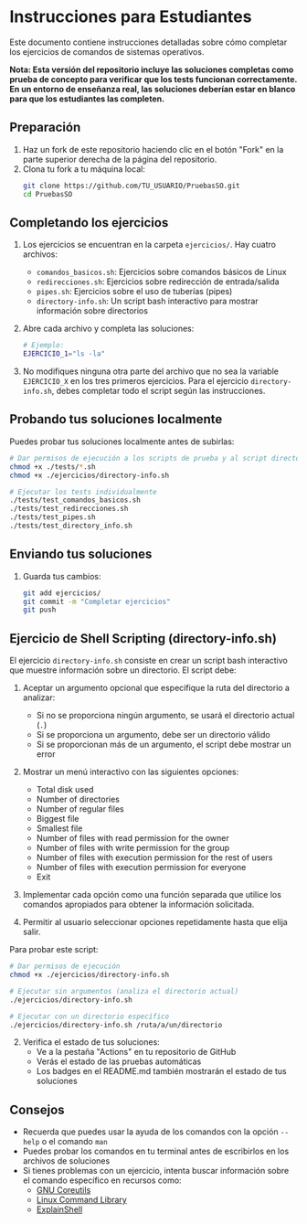 # Instrucciones para Estudiantes

Este documento contiene instrucciones detalladas sobre cómo completar los ejercicios de comandos de sistemas operativos.

**Nota: Esta versión del repositorio incluye las soluciones completas como prueba de concepto para verificar que los tests funcionan correctamente. En un entorno de enseñanza real, las soluciones deberían estar en blanco para que los estudiantes las completen.**

## Preparación

1. Haz un fork de este repositorio haciendo clic en el botón "Fork" en la parte superior derecha de la página del repositorio.
2. Clona tu fork a tu máquina local:
   ```bash
   git clone https://github.com/TU_USUARIO/PruebasSO.git
   cd PruebasSO
   ```

## Completando los ejercicios

1. Los ejercicios se encuentran en la carpeta `ejercicios/`. Hay cuatro archivos:
   - `comandos_basicos.sh`: Ejercicios sobre comandos básicos de Linux
   - `redirecciones.sh`: Ejercicios sobre redirección de entrada/salida
   - `pipes.sh`: Ejercicios sobre el uso de tuberías (pipes)
   - `directory-info.sh`: Un script bash interactivo para mostrar información sobre directorios

2. Abre cada archivo y completa las soluciones:
   ```bash
   # Ejemplo:
   EJERCICIO_1="ls -la"
   ```

3. No modifiques ninguna otra parte del archivo que no sea la variable `EJERCICIO_X` en los tres primeros ejercicios. Para el ejercicio `directory-info.sh`, debes completar todo el script según las instrucciones.

## Probando tus soluciones localmente

Puedes probar tus soluciones localmente antes de subirlas:

```bash
# Dar permisos de ejecución a los scripts de prueba y al script directory-info.sh
chmod +x ./tests/*.sh
chmod +x ./ejercicios/directory-info.sh

# Ejecutar los tests individualmente
./tests/test_comandos_basicos.sh
./tests/test_redirecciones.sh
./tests/test_pipes.sh
./tests/test_directory_info.sh
```

## Enviando tus soluciones

1. Guarda tus cambios:
   ```bash
   git add ejercicios/
   git commit -m "Completar ejercicios"
   git push
   ```

## Ejercicio de Shell Scripting (directory-info.sh)

El ejercicio `directory-info.sh` consiste en crear un script bash interactivo que muestre información sobre un directorio. El script debe:

1. Aceptar un argumento opcional que especifique la ruta del directorio a analizar:
   - Si no se proporciona ningún argumento, se usará el directorio actual (`.`)
   - Si se proporciona un argumento, debe ser un directorio válido
   - Si se proporcionan más de un argumento, el script debe mostrar un error

2. Mostrar un menú interactivo con las siguientes opciones:
   - Total disk used
   - Number of directories
   - Number of regular files
   - Biggest file
   - Smallest file
   - Number of files with read permission for the owner
   - Number of files with write permission for the group
   - Number of files with execution permission for the rest of users
   - Number of files with execution permission for everyone
   - Exit

3. Implementar cada opción como una función separada que utilice los comandos apropiados para obtener la información solicitada.

4. Permitir al usuario seleccionar opciones repetidamente hasta que elija salir.

Para probar este script:
```bash
# Dar permisos de ejecución
chmod +x ./ejercicios/directory-info.sh

# Ejecutar sin argumentos (analiza el directorio actual)
./ejercicios/directory-info.sh

# Ejecutar con un directorio específico
./ejercicios/directory-info.sh /ruta/a/un/directorio
```

2. Verifica el estado de tus soluciones:
   - Ve a la pestaña "Actions" en tu repositorio de GitHub
   - Verás el estado de las pruebas automáticas
   - Los badges en el README.md también mostrarán el estado de tus soluciones

## Consejos

- Recuerda que puedes usar la ayuda de los comandos con la opción `--help` o el comando `man`
- Puedes probar los comandos en tu terminal antes de escribirlos en los archivos de soluciones
- Si tienes problemas con un ejercicio, intenta buscar información sobre el comando específico en recursos como:
  - [GNU Coreutils](https://www.gnu.org/software/coreutils/manual/coreutils.html)
  - [Linux Command Library](https://linuxcommandlibrary.com/)
  - [ExplainShell](https://explainshell.com/)
